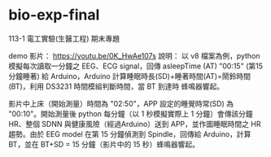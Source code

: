 # bio-exp-final
113-1  電工實驗(生醫工程) 期末專題

demo 影片： https://youtu.be/0K_HwAe107s
說明：
以 v8 檔案為例，python 模擬每次讀取一分鐘之 EEG、ECG signal，回傳 asleepTime (AT) "00:15" (第15分鐘睡著) 給 Arduino，Arduino 計算睡眠時長(SD)+睡著時間(AT)=鬧鈴時間(BT)，利用 DS3231 時間模組判斷時間，當 BT 到達時 蜂鳴器響起。

影片中上床（開始測量）時間為 "02:50"，APP 設定的睡覺時常(SD) 為 "00:10"。開始測量後 python 每分鐘（以 1 秒模擬實際上 1 分鐘）會傳該分鐘 HR、整個 SDNN 與健康風險（經過Arduino）送到 APP，並作圖睡眠時間之 HR 趨勢。由於 EEG model 在第 15 分鐘偵測到 Spindle，回傳給 Arduino，計算 BT，並在 BT+SD = 15 分鐘（影片中的 15 秒）蜂鳴器響起。
